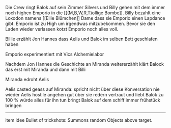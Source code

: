 Die Crew ringt Balok auf sein Zimmer
Silvers und Billy gehen mit dem immer noch highen Emporio in die  [[(M,B,W,R,T)ollige Bombe]].
Billy bezahlt eine Loxodon namens [[Ellie Blümchen]] Dame dass sie Emporio einen Lapdance gibt.
Emporio ist zu High um irgendwas mitzubekommen.
Bevor sie den Laden wieder verlassen kotzt Emporio noch alles voll.

Billie erzählt Jon Hannes dass Aelis und Balok im selben Bett geschlafen haben

Emporio experimentiert mit Vics Alchemielabor

Nachdem Jon Hannes die Geschichte an Miranda weitererzählt klärt Balock das erst mit Miranda und dann mit Billi

Miranda edroht Aelis 

Aelis casted geass auf Miranda:
	spricht nicht über diese Konversation
	nie wieder Aelis hostile angehen
	gut über sie redern
	vertraut und liebt Balok zu 100 %
	würde alles für ihn tun 
	bringt Balok auf dem schiff immer frühstück bringen



___
item idee
Bullet of trickshots:
Summons random Objects above target.